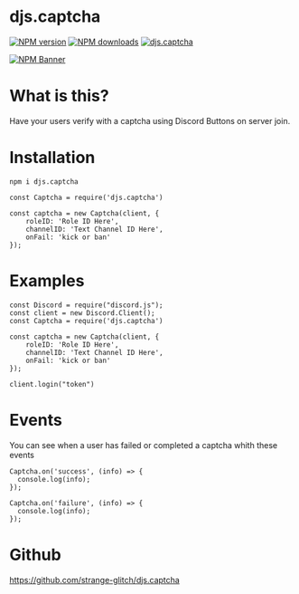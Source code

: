 #  djs.captcha 
  <p>
    <a href="https://www.npmjs.com/package/djs.captcha"><img src="https://img.shields.io/npm/v/djs.captcha?maxAge=3600" alt="NPM version" /></a>
    <a href="https://www.npmjs.com/package/djs.captcha"><img src="https://img.shields.io/npm/dt/djs.captcha?maxAge=3600" alt="NPM downloads" /></a>
    <a href="https://www.npmjs.com/package/djs.captcha"><img src="https://img.shields.io/snyk/vulnerabilities/npm/djs.captcha?color=success&label=package%20vulnerabilities&logo=snyk&logoColor=red?maxAge=3600" alt="djs.captcha" /></a>

  </p>
  <p>
    <a href="https://www.npmjs.com/package/djs.captcha"><img src="https://nodei.co/npm/djs.captcha.png?downloads=true&stars=true" alt="NPM Banner"></a>
  </p>

# What is this?

Have your users verify with a captcha using Discord Buttons on server join.

# Installation

`npm i djs.captcha`


```
const Captcha = require('djs.captcha')

const captcha = new Captcha(client, {
    roleID: 'Role ID Here',
    channelID: 'Text Channel ID Here',
    onFail: 'kick or ban'
});
```

# Examples
```
const Discord = require("discord.js");
const client = new Discord.Client();
const Captcha = require('djs.captcha')

const captcha = new Captcha(client, {
    roleID: 'Role ID Here',
    channelID: 'Text Channel ID Here',
    onFail: 'kick or ban'
});

client.login("token")
```

# Events

You can see when a user has failed or completed a captcha whith these events

```
Captcha.on('success', (info) => {
  console.log(info);
});

Captcha.on('failure', (info) => {
  console.log(info);
});
```

# Github
https://github.com/strange-glitch/djs.captcha
